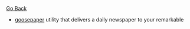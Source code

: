 [Go Back](https://rmelendez.net)

- [goosepaper](https://github.com/j6k4m8/goosepaper) utility that delivers a daily newspaper to your remarkable
